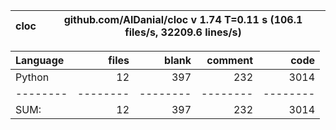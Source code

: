 cloc|github.com/AlDanial/cloc v 1.74  T=0.11 s (106.1 files/s, 32209.6 lines/s)
--- | ---

Language|files|blank|comment|code
:-------|-------:|-------:|-------:|-------:
Python|12|397|232|3014
--------|--------|--------|--------|--------
SUM:|12|397|232|3014
